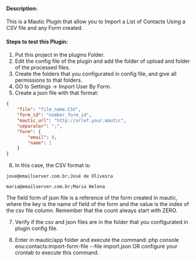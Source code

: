 #### Description:

This is a Mautic Plugin that allow you to Import a List of Contacts Using a CSV file and any Form created.

#### Steps to test this Plugin:
1. Put this project in the plugins Folder.
2. Edit the config file of the plugin and add the folder of upload and folder of the processed files.
3. Create the folders that you configurated in config file, and give all permissions to that folders.
4. GO to Settings -> Import User By Form.
5. Create a json file with that format: 
```json
{
	"file": "file_name.CSV",
	"form_id": "number_form_id",
	"mautic_url": "http://urlof.your.mautic",
	"separator": ";",
	"form": {
		"email": 0,
		"name": 1
	}
}
```
6. In this case, the CSV format is: 
```
jose@emailserver.com.br;José de Oliveira
```
```
maria@emailserver.com.br;Maria Helena
```

The field form of json file is a reference of the form created in mautic, where the key is the name of field of the form and the value is the index of the csv file column. Remember that the count always start with ZERO.

7. Verify if the csv and json files are in the folder that you configurated in plugin config file.

8. Enter in mautic/app folder and execute the command: php console eou:contacts:import-form-file --file import.json OR configure your crontab to execute this command.

